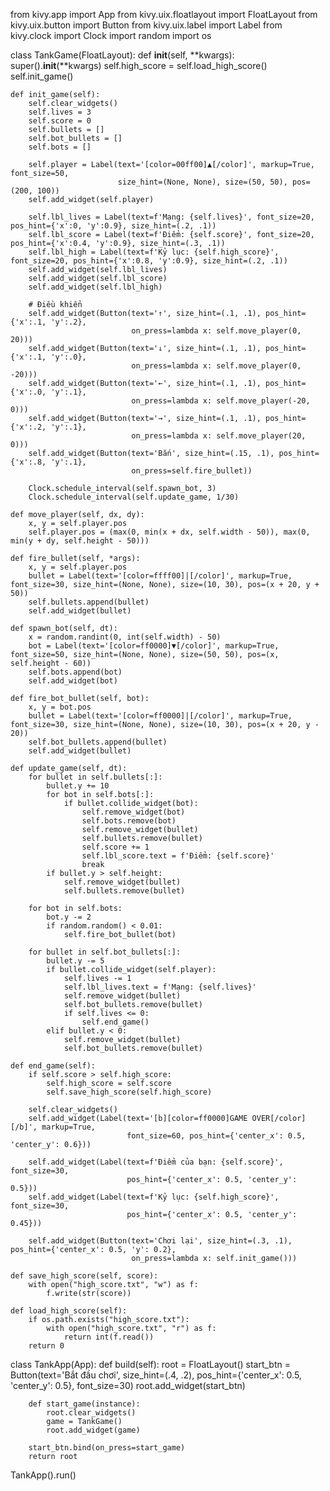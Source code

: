 from kivy.app import App
from kivy.uix.floatlayout import FloatLayout
from kivy.uix.button import Button
from kivy.uix.label import Label
from kivy.clock import Clock
import random
import os

class TankGame(FloatLayout):
    def __init__(self, **kwargs):
        super().__init__(**kwargs)
        self.high_score = self.load_high_score()
        self.init_game()

    def init_game(self):
        self.clear_widgets()
        self.lives = 3
        self.score = 0
        self.bullets = []
        self.bot_bullets = []
        self.bots = []

        self.player = Label(text='[color=00ff00]▲[/color]', markup=True, font_size=50,
                            size_hint=(None, None), size=(50, 50), pos=(200, 100))
        self.add_widget(self.player)

        self.lbl_lives = Label(text=f'Mạng: {self.lives}', font_size=20, pos_hint={'x':0, 'y':0.9}, size_hint=(.2, .1))
        self.lbl_score = Label(text=f'Điểm: {self.score}', font_size=20, pos_hint={'x':0.4, 'y':0.9}, size_hint=(.3, .1))
        self.lbl_high = Label(text=f'Kỷ lục: {self.high_score}', font_size=20, pos_hint={'x':0.8, 'y':0.9}, size_hint=(.2, .1))
        self.add_widget(self.lbl_lives)
        self.add_widget(self.lbl_score)
        self.add_widget(self.lbl_high)

        # Điều khiển
        self.add_widget(Button(text='↑', size_hint=(.1, .1), pos_hint={'x':.1, 'y':.2},
                               on_press=lambda x: self.move_player(0, 20)))
        self.add_widget(Button(text='↓', size_hint=(.1, .1), pos_hint={'x':.1, 'y':.0},
                               on_press=lambda x: self.move_player(0, -20)))
        self.add_widget(Button(text='←', size_hint=(.1, .1), pos_hint={'x':.0, 'y':.1},
                               on_press=lambda x: self.move_player(-20, 0)))
        self.add_widget(Button(text='→', size_hint=(.1, .1), pos_hint={'x':.2, 'y':.1},
                               on_press=lambda x: self.move_player(20, 0)))
        self.add_widget(Button(text='Bắn', size_hint=(.15, .1), pos_hint={'x':.8, 'y':.1},
                               on_press=self.fire_bullet))

        Clock.schedule_interval(self.spawn_bot, 3)
        Clock.schedule_interval(self.update_game, 1/30)

    def move_player(self, dx, dy):
        x, y = self.player.pos
        self.player.pos = (max(0, min(x + dx, self.width - 50)), max(0, min(y + dy, self.height - 50)))

    def fire_bullet(self, *args):
        x, y = self.player.pos
        bullet = Label(text='[color=ffff00]|[/color]', markup=True, font_size=30, size_hint=(None, None), size=(10, 30), pos=(x + 20, y + 50))
        self.bullets.append(bullet)
        self.add_widget(bullet)

    def spawn_bot(self, dt):
        x = random.randint(0, int(self.width) - 50)
        bot = Label(text='[color=ff0000]▼[/color]', markup=True, font_size=50, size_hint=(None, None), size=(50, 50), pos=(x, self.height - 60))
        self.bots.append(bot)
        self.add_widget(bot)

    def fire_bot_bullet(self, bot):
        x, y = bot.pos
        bullet = Label(text='[color=ff0000]|[/color]', markup=True, font_size=30, size_hint=(None, None), size=(10, 30), pos=(x + 20, y - 20))
        self.bot_bullets.append(bullet)
        self.add_widget(bullet)

    def update_game(self, dt):
        for bullet in self.bullets[:]:
            bullet.y += 10
            for bot in self.bots[:]:
                if bullet.collide_widget(bot):
                    self.remove_widget(bot)
                    self.bots.remove(bot)
                    self.remove_widget(bullet)
                    self.bullets.remove(bullet)
                    self.score += 1
                    self.lbl_score.text = f'Điểm: {self.score}'
                    break
            if bullet.y > self.height:
                self.remove_widget(bullet)
                self.bullets.remove(bullet)

        for bot in self.bots:
            bot.y -= 2
            if random.random() < 0.01:
                self.fire_bot_bullet(bot)

        for bullet in self.bot_bullets[:]:
            bullet.y -= 5
            if bullet.collide_widget(self.player):
                self.lives -= 1
                self.lbl_lives.text = f'Mạng: {self.lives}'
                self.remove_widget(bullet)
                self.bot_bullets.remove(bullet)
                if self.lives <= 0:
                    self.end_game()
            elif bullet.y < 0:
                self.remove_widget(bullet)
                self.bot_bullets.remove(bullet)

    def end_game(self):
        if self.score > self.high_score:
            self.high_score = self.score
            self.save_high_score(self.high_score)

        self.clear_widgets()
        self.add_widget(Label(text='[b][color=ff0000]GAME OVER[/color][/b]', markup=True,
                              font_size=60, pos_hint={'center_x': 0.5, 'center_y': 0.6}))

        self.add_widget(Label(text=f'Điểm của bạn: {self.score}', font_size=30,
                              pos_hint={'center_x': 0.5, 'center_y': 0.5}))
        self.add_widget(Label(text=f'Kỷ lục: {self.high_score}', font_size=30,
                              pos_hint={'center_x': 0.5, 'center_y': 0.45}))

        self.add_widget(Button(text='Chơi lại', size_hint=(.3, .1), pos_hint={'center_x': 0.5, 'y': 0.2},
                               on_press=lambda x: self.init_game()))

    def save_high_score(self, score):
        with open("high_score.txt", "w") as f:
            f.write(str(score))

    def load_high_score(self):
        if os.path.exists("high_score.txt"):
            with open("high_score.txt", "r") as f:
                return int(f.read())
        return 0

class TankApp(App):
    def build(self):
        root = FloatLayout()
        start_btn = Button(text='Bắt đầu chơi', size_hint=(.4, .2), pos_hint={'center_x': 0.5, 'center_y': 0.5}, font_size=30)
        root.add_widget(start_btn)

        def start_game(instance):
            root.clear_widgets()
            game = TankGame()
            root.add_widget(game)

        start_btn.bind(on_press=start_game)
        return root

TankApp().run()
